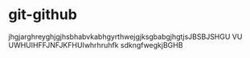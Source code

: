 # git-github
jhgjarghreyghjgjhsbhabvkabhgyrthwejgjksgbabgjhgtjsJBSBJSHGU VU UWHUIHFFJNFJKFHUIwhrhruhfk sdkngfwegkjBGHB
